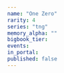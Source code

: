 ```yaml
---
name: "One Zero"
rarity: 4
series: "tng"
memory_alpha: ""
bigbook_tier:
events:
in_portal:
published: false
---
```

